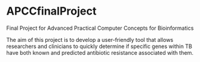 # APCCfinalProject
Final Project for Advanced Practical Computer Concepts for Bioinformatics

The aim of this project is to develop a user-friendly tool that allows researchers and
clinicians to quickly determine if specific genes within TB have both known and predicted
antibiotic resistance associated with them.
